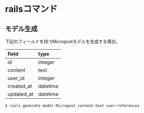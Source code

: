 # railsコマンド

## モデル生成

下記のフィールドを持つMicropostモデルを生成する場合。

| field | type |
|:-|:-|
| id | integer |
| content | text |
| user_id | integer |
| created_at | datetime |
| updated_at | datetime |

```sh
$ rails generate model Micropost content:text user:references
```

##
